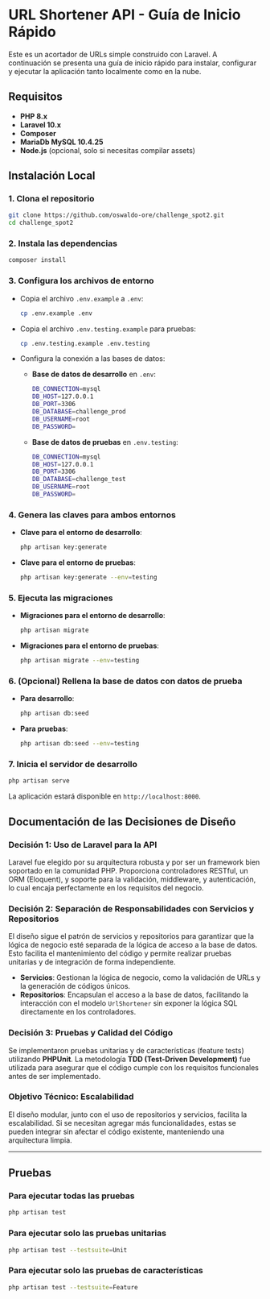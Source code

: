 
# URL Shortener API - Guía de Inicio Rápido

Este es un acortador de URLs simple construido con Laravel. A continuación se presenta una guía de inicio rápido para instalar, configurar y ejecutar la aplicación tanto localmente como en la nube.

## Requisitos

- **PHP 8.x**
- **Laravel 10.x**
- **Composer**
- **MariaDb MySQL 10.4.25**
- **Node.js** (opcional, solo si necesitas compilar assets)

## Instalación Local

### 1. Clona el repositorio

   ```bash
   git clone https://github.com/oswaldo-ore/challenge_spot2.git
   cd challenge_spot2
   ```

### 2. Instala las dependencias

   ```bash
   composer install
   ```

### 3. Configura los archivos de entorno

- Copia el archivo `.env.example` a `.env`:

   ```bash
   cp .env.example .env
   ```

- Copia el archivo `.env.testing.example` para pruebas:

   ```bash
   cp .env.testing.example .env.testing
   ```

- Configura la conexión a las bases de datos:
  - **Base de datos de desarrollo** en `.env`:

     ```bash
     DB_CONNECTION=mysql
     DB_HOST=127.0.0.1
     DB_PORT=3306
     DB_DATABASE=challenge_prod
     DB_USERNAME=root
     DB_PASSWORD=
     ```

  - **Base de datos de pruebas** en `.env.testing`:

     ```bash
     DB_CONNECTION=mysql
     DB_HOST=127.0.0.1
     DB_PORT=3306
     DB_DATABASE=challenge_test
     DB_USERNAME=root
     DB_PASSWORD=
     ```

### 4. Genera las claves para ambos entornos

- **Clave para el entorno de desarrollo**:

   ```bash
   php artisan key:generate
   ```

- **Clave para el entorno de pruebas**:

   ```bash
   php artisan key:generate --env=testing
   ```

### 5. Ejecuta las migraciones

- **Migraciones para el entorno de desarrollo**:

   ```bash
   php artisan migrate
   ```

- **Migraciones para el entorno de pruebas**:

   ```bash
   php artisan migrate --env=testing
   ```

### 6. (Opcional) Rellena la base de datos con datos de prueba

- **Para desarrollo**:

   ```bash
   php artisan db:seed
   ```

- **Para pruebas**:

   ```bash
   php artisan db:seed --env=testing
   ```

### 7. Inicia el servidor de desarrollo

   ```bash
   php artisan serve
   ```

La aplicación estará disponible en `http://localhost:8000`.

## Documentación de las Decisiones de Diseño

### Decisión 1: Uso de Laravel para la API

Laravel fue elegido por su arquitectura robusta y por ser un framework bien soportado en la comunidad PHP. Proporciona controladores RESTful, un ORM (Eloquent), y soporte para la validación, middleware, y autenticación, lo cual encaja perfectamente en los requisitos del negocio.

### Decisión 2: Separación de Responsabilidades con Servicios y Repositorios

El diseño sigue el patrón de servicios y repositorios para garantizar que la lógica de negocio esté separada de la lógica de acceso a la base de datos. Esto facilita el mantenimiento del código y permite realizar pruebas unitarias y de integración de forma independiente.

- **Servicios**: Gestionan la lógica de negocio, como la validación de URLs y la generación de códigos únicos.
- **Repositorios**: Encapsulan el acceso a la base de datos, facilitando la interacción con el modelo `UrlShortener` sin exponer la lógica SQL directamente en los controladores.

### Decisión 3: Pruebas y Calidad del Código

Se implementaron pruebas unitarias y de características (feature tests) utilizando **PHPUnit**. La metodología **TDD (Test-Driven Development)** fue utilizada para asegurar que el código cumple con los requisitos funcionales antes de ser implementado.

### Objetivo Técnico: Escalabilidad

El diseño modular, junto con el uso de repositorios y servicios, facilita la escalabilidad. Si se necesitan agregar más funcionalidades, estas se pueden integrar sin afectar el código existente, manteniendo una arquitectura limpia.

---

## Pruebas

### Para ejecutar todas las pruebas

```bash
php artisan test
```

### Para ejecutar solo las pruebas unitarias

```bash
php artisan test --testsuite=Unit
```

### Para ejecutar solo las pruebas de características

```bash
php artisan test --testsuite=Feature
```
